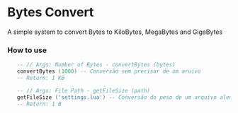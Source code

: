 # Bytes Convert
A simple system to convert Bytes to KiloBytes, MegaBytes and GigaBytes

### How to use
```lua
   -- // Args: Number of Bytes - convertBytes (bytes)
   convertBytes (1000) -- Conversão sem precisar de um aruivo
   -- Return: 1 KB

   -- // Args: File Path - getFileSize (path)
   getFileSize ('settings.lua') -- Conversão do peso de um arquivo alem de puxar o peso do mesmo
   -- Return: 1 B
```
